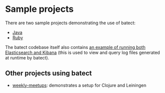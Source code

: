 # Sample projects

There are two sample projects demonstrating the use of batect:

* [Java](https://github.com/charleskorn/batect-sample-java)
* [Ruby](https://github.com/charleskorn/batect-sample-ruby)

The batect codebase itself also contains [an example of running both Elasticsearch and Kibana](https://github.com/charleskorn/batect/tree/master/tools/log-viewer)
(this is used to view and query log files generated at runtime by batect).

## Other projects using batect

* [weekly-meetups](https://github.com/safiranugroho/weekly-meetups): demonstrates a setup for Clojure and Leiningen
